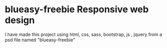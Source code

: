 # blueasy-freebie Responsive web design
 I have made this project  using html, css, sass, bootstrap, js , jquery from a psd file named "blueasy-freebie"
